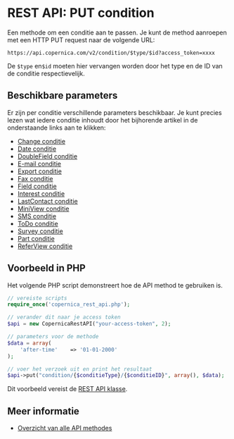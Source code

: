 # REST API: PUT condition

Een methode om een conditie aan te passen.
Je kunt de method aanroepen met een HTTP PUT request naar de volgende URL:

`https://api.copernica.com/v2/condition/$type/$id?access_token=xxxx`

De `$type` en`$id` moeten hier vervangen worden door het type en de ID 
van de conditie respectievelijk.

## Beschikbare parameters

Er zijn per conditie verschillende parameters beschikbaar. Je kunt 
precies lezen wat iedere conditie inhoudt door het bijhorende artikel in 
de onderstaande links aan te klikken:

- [Change conditie](./rest-condition-type-change.md)
- [Date conditie](./rest-condition-type-date.md)
- [DoubleField conditie](./rest-condition-type-doublefield.md)
- [E-mail conditie](./rest-condition-type-email.md)
- [Export conditie](./rest-condition-type-export.md)
- [Fax conditie](./rest-condition-type-fax.md)
- [Field conditie](./rest-condition-type-field.md)
- [Interest conditie](./rest-condition-type-interest.md)
- [LastContact conditie](./rest-condition-type-lastcontact.md)
- [MiniView conditie](./rest-condition-type-miniview.md)
- [SMS conditie](./rest-condition-type-sms.md)
- [ToDo conditie](./rest-condition-type-todo.md)
- [Survey conditie](./rest-condition-type-survey.md)
- [Part conditie](./rest-condition-type-part.md)
- [ReferView conditie](./rest-condition-type-referview.md)


## Voorbeeld in PHP

Het volgende PHP script demonstreert hoe de API method te gebruiken is.

```php
// vereiste scripts
require_once('copernica_rest_api.php');

// verander dit naar je access token
$api = new CopernicaRestAPI("your-access-token", 2);

// parameters voor de methode
$data = array(
    'after-time'    => '01-01-2000'
);

// voer het verzoek uit en print het resultaat
$api->put("condition/{$conditieType}/{$conditieID}", array(), $data);
```

Dit voorbeeld vereist de [REST API klasse](rest-php).

## Meer informatie

* [Overzicht van alle API methodes](rest-api)
